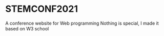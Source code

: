 # STEMCONF2021
A conference website for Web programming
Nothing is special, I made it based on W3 school
